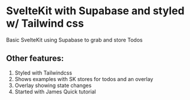 
# SvelteKit with Supabase and styled w/ Tailwind css
Basic SvelteKit using Supabase to grab and store Todos

## Other features:

1. Styled with Tailwindcss
2. Shows examples with SK stores for todos and an overlay
3. Overlay showing state changes
4. Started with James Quick tutorial 
